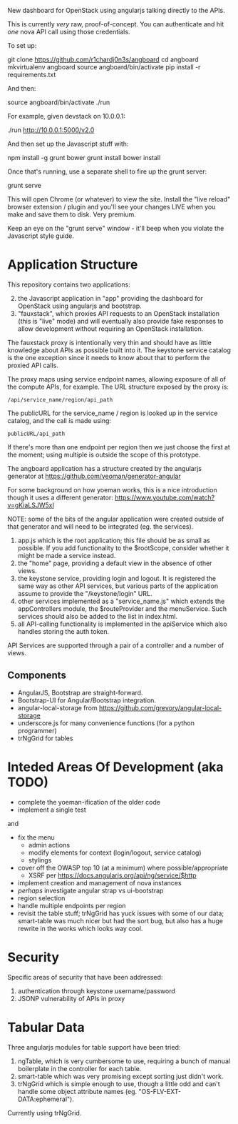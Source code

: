 New dashboard for OpenStack using angularjs talking directly to the APIs.

This is currently *very* raw, proof-of-concept. You can authenticate and
hit *one* nova API call using those credentials.


To set up:

  git clone https://github.com/r1chardj0n3s/angboard
  cd angboard
  mkvirtualenv angboard
  source angboard/bin/activate
  pip install -r requirements.txt

And then:

  source angboard/bin/activate
  ./run <URL to keystone API>

For example, given devstack on 10.0.0.1:

  ./run http://10.0.0.1:5000/v2.0

And then set up the Javascript stuff with:

  npm install -g grunt bower
  grunt install
  bower install

Once that's running, use a separate shell to fire up the grunt server:

  grunt serve

This will open Chrome (or whatever) to view the site. Install the "live
reload" browser extension / plugin and you'll see your changes LIVE when you
make and save them to disk. Very premium.

Keep an eye on the "grunt serve" window - it'll beep when you violate the
Javascript style guide.


Application Structure
=====================

This repository contains two applications:

2. the Javascript application in "app" providing the dashboard for
   OpenStack using angularjs and bootstrap.
1. "fauxstack", which proxies API requests to an OpenStack installation
   (this is "live" mode) and will eventually also provide fake responses
   to allow development without requiring an OpenStack installation.

The fauxstack proxy is intentionally very thin and should have as little
knowledge about APIs as possible built into it. The keystone service catalog
is the one exception since it needs to know about that to perform the proxied
API calls.

The proxy maps using service endpoint names, allowing exposure of all of the
compute APIs, for example. The URL structure exposed by the proxy is:

    /api/service_name/region/api_path

The publicURL for the service_name / region is looked up in the
service catalog, and the call is made using:

    publicURL/api_path

If there's more than one endpoint per region then we just choose the first
at the moment; using multiple is outside the scope of this prototype.

The angboard application has a structure created by the angularjs generator 
at <https://github.com/yeoman/generator-angular>

For some background on how yoeman works, this is a nice introduction though
it uses a different generator: <https://www.youtube.com/watch?v=gKiaLSJW5xI>

NOTE: some of the bits of the angular application were created outside of
that generator and will need to be integrated (eg. the services).

1. app.js which is the root application; this file should be as small as
   possible. If you add functionality to the $rootScope, consider whether it
   might be made a service instead.
2. the "home" page, providing a default view in the absence of other views.
3. the keystone service, providing login and logout. It is registered the
   same way as other API services, but various parts of the application
   assume to provide the "/keystone/login" URL.
4. other services implemented as a "service_name.js" which extends the
   appControllers module, the $routeProvider and the menuService. Such
   services should also be added to the <link> list in index.html.
5. all API-calling functionality is implemented in the apiService which also
   handles storing the auth token.

API Services are supported through a pair of a controller and a number of
views.


Components
----------

* AngularJS, Bootstrap are straight-forward.
* Bootstrap-UI for Angular/Bootstrap integration.
* angular-local-storage from https://github.com/grevory/angular-local-storage
* underscore.js for many convenience functions (for a python programmer)
* trNgGrid for tables


Inteded Areas Of Development (aka TODO)
=======================================

* complete the yoeman-ification of the older code
* implement a single test

and

* fix the menu
  * admin actions
  * modify elements for context (login/logout, service catalog)
  * stylings
* cover off the OWASP top 10 (at a minimum) where possible/appropriate
  * XSRF per https://docs.angularjs.org/api/ng/service/$http 
* implement creation and management of nova instances
* *perhaps* investigate angular strap vs ui-bootstrap
* region selection
* handle multiple endpoints per region
* revisit the table stuff; trNgGrid has yuck issues with some of our data;
  smart-table was much nicer but had the sort bug, but also has a huge
  rewrite in the works which looks way cool.


Security
========

Specific areas of security that have been addressed:

1. authentication through keystone username/password
2. JSONP vulnerability of APIs in proxy



Tabular Data
============

Three angularjs modules for table support have been tried:

1. ngTable, which is very cumbersome to use, requiring a bunch of manual
   boilerplate in the controller for each table.
2. smart-table which was very promising except sorting just didn't work.
3. trNgGrid which is simple enough to use, though a little odd and can't
   handle some object attribute names (eg. "OS-FLV-EXT-DATA:ephemeral").

Currently using trNgGrid.
